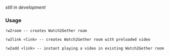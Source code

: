 _still in development_
### Usage

```
!w2room -- creates Watch2Gether room
```
```
!w2link <link> -- creates Watch2Gether room with preloaded video
```
```
!w2add <link> -- instant playing a video in existing Watch2Gether room
```